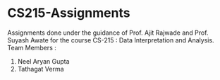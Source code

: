 # CS215-Assignments

Assignments done under the guidance of Prof. Ajit Rajwade and Prof. Suyash Awate for the course CS-215 : Data Interpretation and Analysis.
Team Members :
1. Neel Aryan Gupta
2. Tathagat Verma